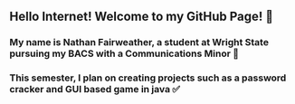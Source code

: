 ## Hello Internet! Welcome to my GitHub Page! 👋

### My name is Nathan Fairweather, a student at Wright State pursuing my BACS with a Communications Minor 👾

### This semester, I plan on creating projects such as a password cracker and GUI based game in java ✅